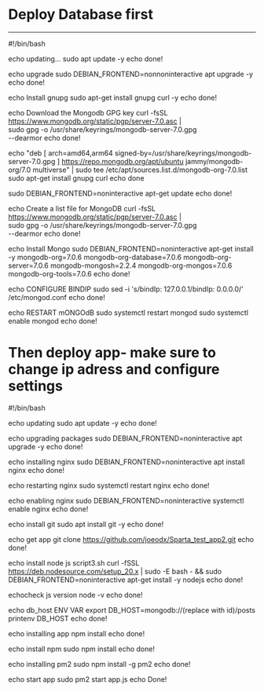  # Deploy Database first
 ************************************
#!/bin/bash

echo updating...
sudo apt update -y
echo done!

echo upgrade 
sudo DEBIAN_FRONTEND=nonnoninteractive apt upgrade -y
echo done!

echo Install gnupg
sudo apt-get install gnupg curl -y
echo done!

echo Download the Mongodb GPG key
curl -fsSL https://www.mongodb.org/static/pgp/server-7.0.asc | \
   sudo gpg -o /usr/share/keyrings/mongodb-server-7.0.gpg \
   --dearmor
echo done!

echo "deb [ arch=amd64,arm64 signed-by=/usr/share/keyrings/mongodb-server-7.0.gpg ] https://repo.mongodb.org/apt/ubuntu jammy/mongodb-org/7.0 multiverse" | sudo tee /etc/apt/sources.list.d/mongodb-org-7.0.list
sudo apt-get install gnupg curl
echo done

sudo DEBIAN_FRONTEND=noninteractive apt-get update
echo done!

echo Create a list file for MongoDB
curl -fsSL https://www.mongodb.org/static/pgp/server-7.0.asc | \
   sudo gpg -o /usr/share/keyrings/mongodb-server-7.0.gpg \
   --dearmor
echo done!

echo Install Mongo
sudo DEBIAN_FRONTEND=noninteractive apt-get install -y mongodb-org=7.0.6 mongodb-org-database=7.0.6 mongodb-org-server=7.0.6 mongodb-mongosh=2.2.4 mongodb-org-mongos=7.0.6 mongodb-org-tools=7.0.6
echo done!

echo CONFIGURE BINDIP
sudo sed -i 's/bindIp: 127.0.0.1/bindIp: 0.0.0.0/' /etc/mongod.conf
echo done!

echo RESTART mONGOdB 
sudo systemctl restart mongod
sudo systemctl enable mongod
echo done!

# Then deploy app- make sure to change ip adress and configure settings


#!/bin/bash

echo updating
sudo apt update -y
echo done!

echo upgrading packages
sudo DEBIAN_FRONTEND=noninteractive apt upgrade -y 
echo done!

echo installing nginx
sudo DEBIAN_FRONTEND=noninteractive apt install nginx 
echo done!

echo restarting nginx
sudo systemctl restart nginx
echo done!

echo enabling nginx
sudo DEBIAN_FRONTEND=noninteractive systemctl enable nginx
echo done!

echo install git 
sudo apt install git -y
echo done!

echo get app
git clone https://github.com/joeodx/Sparta_test_app2.git
echo done!

echo install node js
script3.sh
curl -fSSL https://deb.nodesource.com/setup_20.x | sudo -E bash - && sudo DEBIAN_FRONTEND=noninteractive apt-get install -y nodejs 
echo done!

echocheck js version
node -v
echo done!

echo db_host ENV VAR
export DB_HOST=mongodb://(replace with id)/posts
printenv DB_HOST
echo done!

echo installing app 
npm install
echo done!

echo install npm
sudo npm install
echo done!

echo installing pm2
sudo npm install -g pm2
echo done!

echo start app
sudo pm2 start app.js
echo Done!
